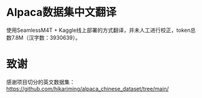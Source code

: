# Alpaca数据集中文翻译
使用SeamlessM4T + Kaggle线上部署的方式翻译，并未人工进行校正，token总数7.8M（汉字数：3930639）。

# 致谢
感谢项目切分的英文数据集：https://github.com/hikariming/alpaca_chinese_dataset/tree/main/
